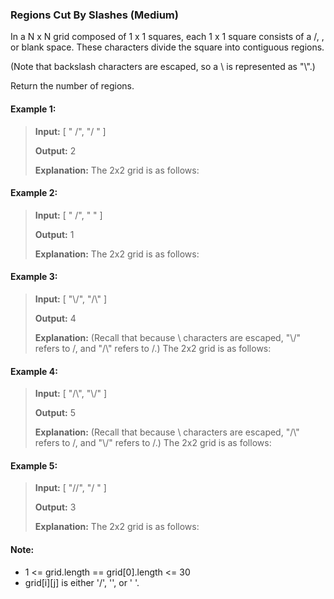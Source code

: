 ### Regions Cut By Slashes (Medium)

In a N x N grid composed of 1 x 1 squares, each 1 x 1 square consists of a /, \, or blank space.  These characters divide the square into contiguous regions.

(Note that backslash characters are escaped, so a \ is represented as "\\".)

Return the number of regions.

#### Example 1:

>**Input:**
[
  " /",
  "/ "
]
>
>**Output:** 2
> 
>**Explanation:**  The 2x2 grid is as follows:

#### Example 2:
>**Input:**
[
  " /",
  "  "
]
>
>**Output:** 1
> 
>**Explanation:**  The 2x2 grid is as follows:

#### Example 3:
>**Input:**
[
  "\\/",
  "/\\"
]
>
>**Output:** 4
> 
>**Explanation:**  (Recall that because \ characters are escaped, "\\/" refers to \/, and "/\\" refers to /\.)
The 2x2 grid is as follows:

#### Example 4:
>**Input:**
[
  "/\\",
  "\\/"
]
>
>**Output:** 5
> 
>**Explanation:**  (Recall that because \ characters are escaped, "/\\" refers to /\, and "\\/" refers to \/.)
The 2x2 grid is as follows:

#### Example 5:
>**Input:**
[
  "//",
  "/ "
]
>
>**Output:** 3
> 
>**Explanation:**  The 2x2 grid is as follows:

#### Note:
 - 1 <= grid.length == grid[0].length <= 30
 - grid[i][j] is either '/', '\', or ' '.